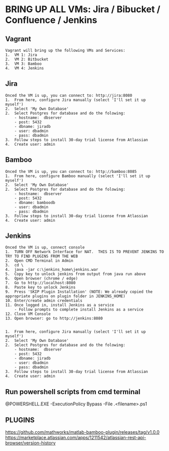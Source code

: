 #  BRING UP ALL VMs:  Jira / Bibucket / Confluence / Jenkins

## Vagrant 
    Vagrant will bring up the following VMs and Services:
    1.  VM 1: Jira
    2.  VM 2: Bitbucket
    3.  VM 3: Bamboo
    4.  VM 4: Jenkins

## Jira
    Onced the VM is up, you can connect to: http://jira:8080
    1.  From here, configure Jira manually (select 'I'll set it up myself')
    2.  Select 'My Own Database'
    2.  Select Postgres for database and do the folowing:
        - hostname:  dbserver
        - post: 5432
        - dbname: jiradb
        - user: dbadmin
        - pass: dbadmin
    3.  Follow steps to install 30-day trial license from Atlassian
    4.  Create user: admin

## Bamboo
    Onced the VM is up, you can connect to: http://bamboo:8085
    1.  From here, configure Bamboo manually (select 'I'll set it up myself')
    2.  Select 'My Own Database'
    2.  Select Postgres for database and do the folowing:
        - hostname:  dbserver
        - post: 5432
        - dbname: bamboodb
        - user: dbadmin
        - pass: dbadmin
    3.  Follow steps to install 30-day trial license from Atlassian
    4.  Create user: admin


## Jenkins
    Onced the VM is up, connect console
    1.  TURN OFF Network Interface for NAT.  THIS IS TO PREVENT JENKINS TO TRY TO FIND PLUGINS FROM THE WEB
    2.  Open CMD Terminal in Admin
    3.  cd \
    4.  java -jar c:\jenkins_home\jenkins.war
    5.  Copy key to unlock jenkins from output from java run above
    6.  Open browser (chrome / edge)
    7.  Go to http://localhost:8080
    8.  Paste key to unlock Jenkins
    9.  Press 'SKIP Plugin Installation' (NOTE: We already copied the appropriate plugins on plugin folder in JENKINS_HOME)
    10. Enter/create admin credentials
    11. Once logged in, install Jenkins as a service
        - Follow prompts to complete install Jenkins as a service
    12. Close VM Console
    13. Open browser: go to http://jenkins:8080


    1.  From here, configure Jira manually (select 'I'll set it up myself')
    2.  Select 'My Own Database'
    2.  Select Postgres for database and do the folowing:
        - hostname:  dbserver
        - post: 5432
        - dbname: jiradb
        - user: dbadmin
        - pass: dbadmin
    3.  Follow steps to install 30-day trial license from Atlassian
    4.  Create user: admin


## Run powershell scripts from cmd terminal
@POWERSHELL.EXE -ExecutionPolicy Bypass -File .\<filename>.ps1



## PLUGINS
https://github.com/mathworks/matlab-bamboo-plugin/releases/tag/v1.0.0
https://marketplace.atlassian.com/apps/1211542/atlassian-rest-api-browser/version-history
